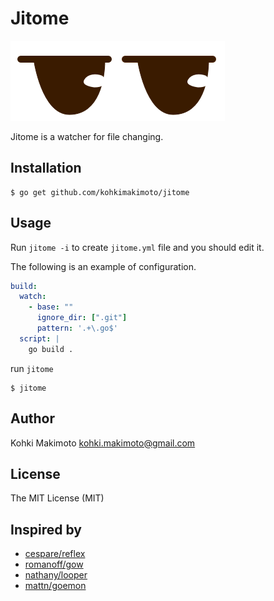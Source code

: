 # Jitome

![logo.png](logo.png)

Jitome is a watcher for file changing.

## Installation

```
$ go get github.com/kohkimakimoto/jitome
```

## Usage

Run `jitome -i` to create `jitome.yml` file and you should edit it.

The following is an example of configuration.

```yaml
build:
  watch:
    - base: ""
      ignore_dir: [".git"]
      pattern: '.+\.go$'
  script: |
    go build .
```

run `jitome`

```
$ jitome
```

## Author

Kohki Makimoto <kohki.makimoto@gmail.com>

## License

The MIT License (MIT)

## Inspired by

* [cespare/reflex](https://github.com/cespare/reflex)
* [romanoff/gow](https://github.com/romanoff/gow)
* [nathany/looper](https://github.com/nathany/looper)
* [mattn/goemon](https://github.com/mattn/goemon)
